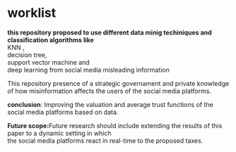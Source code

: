 # worklist
<b>this repository  proposed to use different data minig techiniques and classification algorithms like </b>
<br>KNN ,<br>
  decision tree, <br> support vector machine and </br> deep learning from social media misleading information<br>
  <p> This repository presence of a strategic governament and private knowledge of how misinformation affects the users of the social media platforms.</p>
  
  <b>conclusion</b>: Improving the valuation and average trust functions of the social media platforms based on data. <br>
  
  <b>Future scope:</b>Future research should include extending the results of this paper to a dynamic setting in which <br> 
  the social media platforms react in real-time to the proposed taxes.
